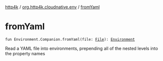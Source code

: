 [http4k](../index.md) / [org.http4k.cloudnative.env](index.md) / [fromYaml](./from-yaml.md)

# fromYaml

`fun Environment.Companion.fromYaml(file: `[`File`](https://docs.oracle.com/javase/9/docs/api/java/io/File.html)`): `[`Environment`](-environment/index.md)

Read a YAML file into environments, prepending all of the nested levels into the property names

